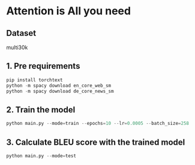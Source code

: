 # Attention is All you need

## Dataset
multi30k

## 1. Pre requirements
```python
pip install torchtext
python -m spacy download en_core_web_sm
python -m spacy download de_core_news_sm
```

## 2. Train the model
```python
python main.py --mode=train --epochs=10 --lr=0.0005 --batch_size=258
```

## 3. Calculate BLEU score with the trained model
```python
python main.py --mode=test
```